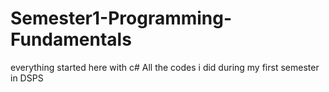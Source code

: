 # Semester1-Programming-Fundamentals

everything started here with c#
All the codes i did during my first semester in DSPS
